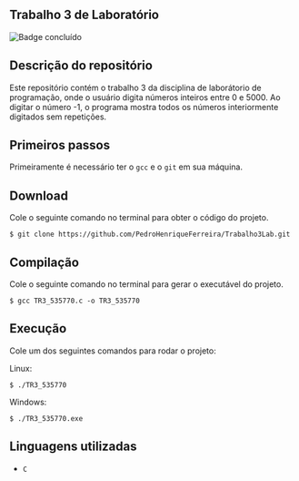 ## Trabalho 3 de Laboratório
![Badge concluído](http://img.shields.io/static/v1?label=STATUS&message=CONCLUÍDO&color=GREEN&style=for-the-badge)

## Descrição do repositório
Este repositório contém o trabalho 3 da disciplina de laborátorio de programação, onde o usuário digita números inteiros entre 0 e 5000. Ao digitar o número -1, o programa mostra todos os números interiormente digitados sem repetições.

## Primeiros passos
Primeiramente é necessário ter o `gcc` e o `git` em sua máquina.

## Download
Cole o seguinte comando no terminal para obter o código do projeto.
```
$ git clone https://github.com/PedroHenriqueFerreira/Trabalho3Lab.git 
```

## Compilação
Cole o seguinte comando no terminal para gerar o executável do projeto.
```
$ gcc TR3_535770.c -o TR3_535770
```

## Execução
Cole um dos seguintes comandos para rodar o projeto:

Linux:
```
$ ./TR3_535770
```

Windows:
```
$ ./TR3_535770.exe
```

## Linguagens utilizadas
- `C`
